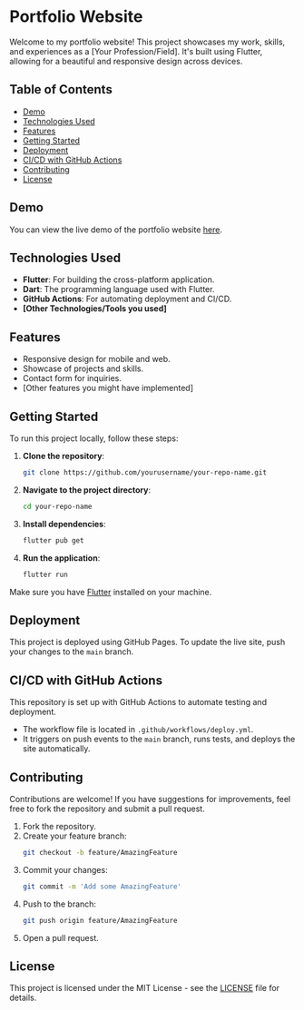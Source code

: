 # Portfolio Website

Welcome to my portfolio website! This project showcases my work, skills, and experiences as a [Your Profession/Field]. It's built using Flutter, allowing for a beautiful and responsive design across devices.

## Table of Contents

- [Demo](#demo)
- [Technologies Used](#technologies-used)
- [Features](#features)
- [Getting Started](#getting-started)
- [Deployment](#deployment)
- [CI/CD with GitHub Actions](#cicd-with-github-actions)
- [Contributing](#contributing)
- [License](#license)

## Demo

You can view the live demo of the portfolio website [here](https://your-live-demo-link.com).

## Technologies Used

- **Flutter**: For building the cross-platform application.
- **Dart**: The programming language used with Flutter.
- **GitHub Actions**: For automating deployment and CI/CD.
- **[Other Technologies/Tools you used]**

## Features

- Responsive design for mobile and web.
- Showcase of projects and skills.
- Contact form for inquiries.
- [Other features you might have implemented]

## Getting Started

To run this project locally, follow these steps:

1. **Clone the repository**:
    ```bash
    git clone https://github.com/yourusername/your-repo-name.git
    ```

2. **Navigate to the project directory**:
    ```bash
    cd your-repo-name
    ```

3. **Install dependencies**:
    ```bash
    flutter pub get
    ```

4. **Run the application**:
    ```bash
    flutter run
    ```

Make sure you have [Flutter](https://flutter.dev/docs/get-started/install) installed on your machine.

## Deployment

This project is deployed using GitHub Pages. To update the live site, push your changes to the `main` branch.

## CI/CD with GitHub Actions

This repository is set up with GitHub Actions to automate testing and deployment. 

- The workflow file is located in `.github/workflows/deploy.yml`.
- It triggers on push events to the `main` branch, runs tests, and deploys the site automatically.

## Contributing

Contributions are welcome! If you have suggestions for improvements, feel free to fork the repository and submit a pull request.

1. Fork the repository.
2. Create your feature branch:
    ```bash
    git checkout -b feature/AmazingFeature
    ```
3. Commit your changes:
    ```bash
    git commit -m 'Add some AmazingFeature'
    ```
4. Push to the branch:
    ```bash
    git push origin feature/AmazingFeature
    ```
5. Open a pull request.

## License

This project is licensed under the MIT License - see the [LICENSE](LICENSE) file for details.

